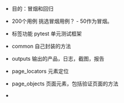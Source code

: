 - 目的：冒烟和回归
- 200个用例   挑选冒烟用例？  - 50作为冒烟。

- 标签功能  pytest  单元测试框架

- common 自己封装的方法
- outputs 输出的产品，日志，截图，报告
- page_locators 元素定位
- page_objects 页面元素，包括验证页面的方法
- 